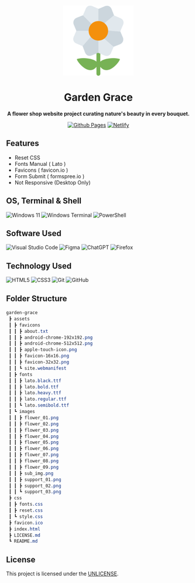 <div align="center"><a href="https://github.com/devbytemehedi/garden-grace.git"><img src="./assets/favicons/android-chrome-192x192.png"></a></div>
<div align="center">
 <h1><strong>Garden Grace</strong></h1>
 <p><strong>A flower shop website project curating nature's beauty in every bouquet.</strong></p>
</div>
<div align="center"><a href="https://devbytemehedi.github.io/garden-grace"> <img src="https://img.shields.io/badge/github%20pages-121013?style=for-the-badge&logo=github&logoColor=white" alt="Github Pages"></a> <a href="https://garden-grace.netlify.app"><img src="https://img.shields.io/badge/netlify-%23000000.svg?style=for-the-badge&logo=netlify&logoColor=#00C7B7" alt="Netlify"></a></div>

## Features

- Reset CSS
- Fonts Manual ( Lato )
- Favicons ( favicon.io )
- Form Submit ( formspree.io )
- Not Responsive (Desktop Only)

## OS, Terminal & Shell
![Windows 11](https://img.shields.io/badge/Windows%2011-%230079d5.svg?style=for-the-badge&logo=Windows%2011&logoColor=white) ![Windows Terminal](https://img.shields.io/badge/Windows%20Terminal-%234D4D4D.svg?style=for-the-badge&logo=windows-terminal&logoColor=white) ![PowerShell](https://img.shields.io/badge/PowerShell-%235391FE.svg?style=for-the-badge&logo=powershell&logoColor=white) 

## Software Used
![Visual Studio Code](https://img.shields.io/badge/Visual%20Studio%20Code-0078d7.svg?style=for-the-badge&logo=visual-studio-code&logoColor=white) ![Figma](https://img.shields.io/badge/figma-%23F24E1E.svg?style=for-the-badge&logo=figma&logoColor=white) ![ChatGPT](https://img.shields.io/badge/chatGPT-74aa9c?style=for-the-badge&logo=openai&logoColor=white) ![Firefox](https://img.shields.io/badge/Firefox-FF7139?style=for-the-badge&logo=Firefox-Browser&logoColor=white)

## Technology Used
![HTML5](https://img.shields.io/badge/html5-%23E34F26.svg?style=for-the-badge&logo=html5&logoColor=white) ![CSS3](https://img.shields.io/badge/css3-%231572B6.svg?style=for-the-badge&logo=css3&logoColor=white) ![Git](https://img.shields.io/badge/git-%23F05033.svg?style=for-the-badge&logo=git&logoColor=white) ![GitHub](https://img.shields.io/badge/github-%23121011.svg?style=for-the-badge&logo=github&logoColor=white)


## Folder Structure

```scss
garden-grace
 ┣ assets
 ┃ ┣ favicons
 ┃ ┃ ┣ about.txt
 ┃ ┃ ┣ android-chrome-192x192.png
 ┃ ┃ ┣ android-chrome-512x512.png
 ┃ ┃ ┣ apple-touch-icon.png
 ┃ ┃ ┣ favicon-16x16.png
 ┃ ┃ ┣ favicon-32x32.png
 ┃ ┃ ┗ site.webmanifest
 ┃ ┣ fonts
 ┃ ┃ ┣ lato.black.ttf
 ┃ ┃ ┣ lato.bold.ttf
 ┃ ┃ ┣ lato.heavy.ttf
 ┃ ┃ ┣ lato.regular.ttf
 ┃ ┃ ┗ lato.semibold.ttf
 ┃ ┗ images
 ┃ ┃ ┣ flower_01.png
 ┃ ┃ ┣ flower_02.png
 ┃ ┃ ┣ flower_03.png
 ┃ ┃ ┣ flower_04.png
 ┃ ┃ ┣ flower_05.png
 ┃ ┃ ┣ flower_06.png
 ┃ ┃ ┣ flower_07.png
 ┃ ┃ ┣ flower_08.png
 ┃ ┃ ┣ flower_09.png
 ┃ ┃ ┣ sub_img.png
 ┃ ┃ ┣ support_01.png
 ┃ ┃ ┣ support_02.png
 ┃ ┃ ┗ support_03.png
 ┣ css
 ┃ ┣ fonts.css
 ┃ ┣ reset.css
 ┃ ┗ style.css
 ┣ favicon.ico
 ┣ index.html
 ┣ LICENSE.md
 ┗ README.md

```
## License

This project is licensed under the [UNLICENSE](LICENSE.md).
